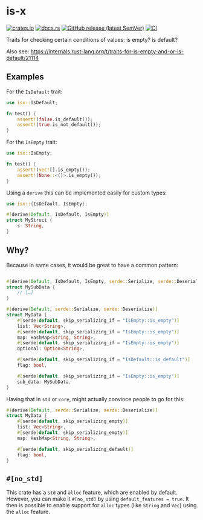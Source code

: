 # is-x

[![crates.io](https://img.shields.io/crates/v/isx.svg)](https://crates.io/crates/isx)
[![docs.rs](https://docs.rs/isx/badge.svg)](https://docs.rs/isx)
[![GitHub release (latest SemVer)](https://img.shields.io/github/v/tag/ctron/isx?sort=semver)](https://github.com/ctron/isx/releases)
[![CI](https://github.com/ctron/isx/actions/workflows/ci.yaml/badge.svg)](https://github.com/ctron/isx/actions/workflows/ci.yaml)

Traits for checking certain conditions of values: is empty? is default?

Also see: <https://internals.rust-lang.org/t/traits-for-is-empty-and-or-is-default/21114>

## Examples

For the `IsDefault` trait:

```rust
use isx::IsDefault;

fn test() {
    assert!(false.is_default());
    assert!(true.is_not_default());
}
```

For the `IsEmpty` trait:

```rust
use isx::IsEmpty;

fn test() {
    assert!(vec![].is_empty());
    assert!(None::<()>.is_empty());
}
```

Using a `derive` this can be implemented easily for custom types:

```rust
use isx::{IsDefault, IsEmpty};

#[derive(Default, IsDefault, IsEmpty)]
struct MyStruct {
    s: String,
}
```

## Why?

Because in same cases, it would be great to have a common pattern:

```rust

#[derive(Default, IsDefault, IsEmpty, serde::Serialize, serde::Deserialize)]
struct MySubData {
    // […]
}

#[derive(Default, serde::Serialize, serde::Deserialize)]
struct MyData {
    #[serde(default, skip_serializing_if = "IsEmpty::is_empty")]
    list: Vec<String>,
    #[serde(default, skip_serializing_if = "IsEmpty::is_empty")]
    map: HashMap<String, String>,
    #[serde(default, skip_serializing_if = "IsEmpty::is_empty")]
    optional: Option<String>,

    #[serde(default, skip_serializing_if = "IsDefault::is_default")]
    flag: bool,

    #[serde(default, skip_serializing_if = "IsEmpty::is_empty")]
    sub_data: MySubData,
}
```

Having that in `std` or `core`, might actually convince people to go for this:

```rust
#[derive(Default, serde::Serialize, serde::Deserialize)]
struct MyData {
    #[serde(default, skip_serializing_empty)]
    list: Vec<String>,
    #[serde(default, skip_serializing_empty)]
    map: HashMap<String, String>,

    #[serde(default, skip_serializing_default)]
    flag: bool,
}
```

## `#[no_std]`

This crate has a `std` and `alloc` feature, which are enabled by default. However, you can make it `#[no_std]` by
using `default_features = true`. It then is possible to enable support for `alloc` types (like `String` and `Vec`)
using the `alloc` feature.
